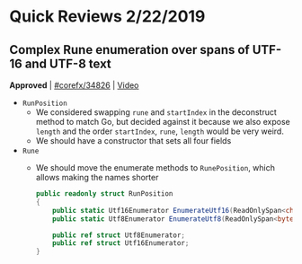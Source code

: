 # Quick Reviews 2/22/2019

## Complex Rune enumeration over spans of UTF-16 and UTF-8 text

**Approved** | [#corefx/34826](https://github.com/dotnet/corefx/issues/34826#issuecomment-466507394) | [Video](https://www.youtube.com/watch?v=0ReXmy2bQvQ&t=0h0m0s)

* `RunPosition`
    - We considered swapping `rune` and `startIndex` in the deconstruct method
      to match Go, but decided against it because we also expose `length` and
      the order `startIndex`, `rune`, `length` would be very weird.
    - We should have a constructor that sets all four fields
* `Rune`
    - We should move the enumerate methods to `RunePosition`, which allows
      making the names shorter

        ```C#
        public readonly struct RunPosition
        {
            public static Utf16Enumerator EnumerateUtf16(ReadOnlySpan<char> span);
            public static Utf8Enumerator EnumerateUtf8(ReadOnlySpan<byte> span);

            public ref struct Utf8Enumerator;
            public ref struct Utf16Enumerator;
        }
        ```

